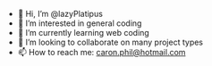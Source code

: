 - 👋 Hi, I’m @lazyPlatipus
- 👀 I’m interested in general coding
- 🌱 I’m currently learning web coding
- 💞️ I’m looking to collaborate on many project types
- 📫 How to reach me: caron.phil@hotmail.com

<!---
lazyPlatipus/lazyPlatipus is a ✨ special ✨ repository because its `README.md` (this file) appears on your GitHub profile.
You can click the Preview link to take a look at your changes.
--->
